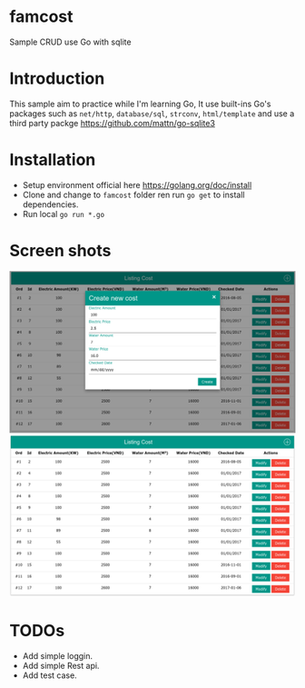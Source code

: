 # famcost
Sample CRUD use Go with sqlite

# Introduction
This sample aim to practice while I'm learning Go, It use built-ins Go's packages such as `net/http`, `database/sql`, `strconv`, 
`html/template` and use a third party packge https://github.com/mattn/go-sqlite3

# Installation
- Setup environment official here https://golang.org/doc/install
- Clone and change to `famcost` folder ren run `go get` to install dependencies.
- Run local `go run *.go`

# Screen shots
![Creating](create.png?raw=true "create")
![Creating](Listing.png?raw=true "create")
# TODOs
- Add simple loggin.
- Add simple Rest api.
- Add test case.
